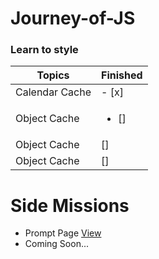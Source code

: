# Journey-of-JS
<!--<img src="https://github.com/suubh/Journey-of-JS/blob/master/Projects/javascript-illustration.png"> -->
### Learn to style</h1>
<!--
<ul>
  <li><a href=""> Variables </a></li>
  <li><a href=""> Array in JavaScript </a></li>
  <li><a href=""> Function </a></li>
  <li><a href=""> Arrow Function  </a></li>
  <li><a href=""> Context Understanding in JS </a></li>
  <li><a href="https://github.com/suubh/Journey-of-JS/blob/master/forLoop.js"> Loops (for,while,forEach,) </a></li>
  <li><a href=""> Conditionals </a></li>
  <li><a href=""> Operators </a></li>
  <li><a href=""> Logical Operators </a></li>
  <li><a href=""> Ternary Operator </a></li>
  <li><a href=""> Methods </a></li>
  <li><a href=""> Object Concept </a></li>
  <li><a href=""> Scopechain  </a></li>
  <li><a href=""> Slice and Spice </a></li>
  <li><a href=""> Switch in JavaScript </a></li>
  <li><a href=""> Concept of "this" </a></li>
  <li><a href=""> Try and Catch </a></li>
</ul>
-->
| Topics         |   Finished      | 
|----------------|-----------------|  
| Calendar Cache |      - [x]      | 
| Object Cache   |       <ul><li>[] </li></ul>       | 
| Object Cache   |       []        | 
| Object Cache   |       []        | 

<h1>Side Missions</h1>
<ul>
  <li>Prompt Page <a href="https://suubh.github.io/Journey-of-JS/Projects/index.html"> View </a></li>
  <li>Coming Soon...</l1>
</ul>

